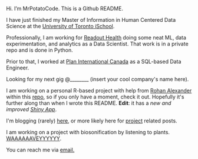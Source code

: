 Hi. I’m MrPotatoCode. This is a Github README.

I have just finished my Master of Information in Human Centered Data Science at the [University of Toronto iSchool](https://ischool.utoronto.ca/current-students/programs-courses/programs-of-study/master-of-information/human-centred-data-science-hcds/).

Professionally, I am working for [Readout Health](https://mybiosense.com/) doing some neat ML, data experimentation, and analytics as a Data Scientist. That work is in a private repo and is done in Python.

Prior to that, I worked at [Plan International Canada](https://stories.plancanada.ca/) as a SQL-based Data Engineer. 

Looking for my next gig @________ (insert your cool company's name here).

I am working on a personal R-based project with help from [Rohan Alexander](https://rohanalexander.com/) within this [repo](https://github.com/mrpotatocode/COFFEE_COFFEE_COFFEE), so if you only have a moment, check it out. Hopefully it's further along than when I wrote this README. **Edit**: it has a _new and improved [Shiny App](https://mrpotatocode.shinyapps.io/TastingNotePredictions/)_.

I'm blogging (rarely) [here](https://write.as/mrpotatocode/), or more likely here for [project](https://github.com/mrpotatocode/COFFEE_COFFEE_COFFEE/tree/main/journal) related posts.

I am working on a project with biosonification by listening to plants. [WAAAAAAVEYYYYYY](https://soundcloud.com/mrplantwave).

You can reach me via <a href="mailto:mrpotatocode@ttrroossee.anonaddy.com">email.</a>
